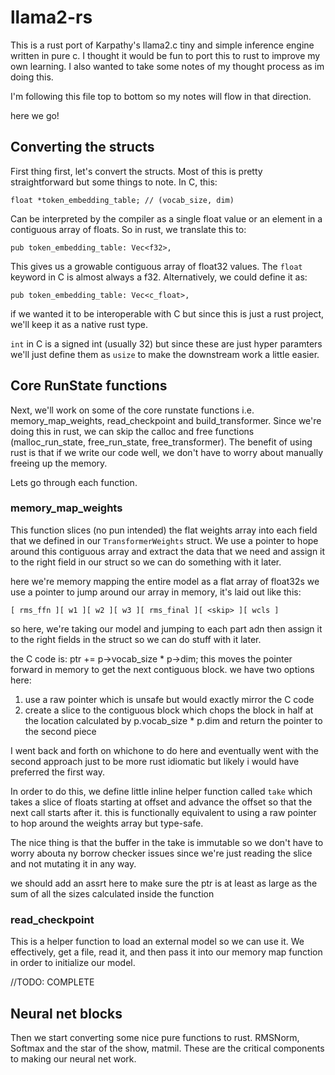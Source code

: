 # llama2-rs

This is a rust port of Karpathy's llama2.c tiny and simple inference engine written in pure c. I thought it would be fun to port this to rust to improve my own learning. I also wanted to take some notes of my thought process as im doing this.

I'm following this file top to bottom so my notes will flow in that direction.

here we go!

## Converting the structs

First thing first, let's convert the structs. Most of this is pretty straightforward but some things to note. In C, this:

`float *token_embedding_table; // (vocab_size, dim)`

Can be interpreted by the compiler as a single float value or an element in a contiguous array of floats. So in rust, we translate this to:

`pub token_embedding_table: Vec<f32>,`

This gives us a growable contiguous array of float32 values. The `float` keyword in C is almost always a f32. Alternatively, we could define it as:

`pub token_embedding_table: Vec<c_float>,`

if we wanted it to be interoperable with C but since this is just a rust project, we'll keep it as a native rust type.

`int` in C is a signed int (usually 32) but since these are just hyper paramters we'll just define them as `usize` to make the downstream work a little easier.

## Core RunState functions

Next, we'll work on some of the core runstate functions i.e. memory_map_weights, read_checkpoint and build_transformer. Since we're doing this in rust, we can skip the calloc and free functions (malloc_run_state, free_run_state, free_transformer). The benefit of using rust is that if we write our code well, we don't have to worry about manually freeing up the memory.

Lets go through each function.

### memory_map_weights

This function slices (no pun intended) the flat weights array into each field that we defined in our `TransformerWeights` struct. We use a pointer to hope around this contiguous array and extract the data that we need and assign it to the right field in our struct so we can do something with it later.

here we're memory mapping the entire model as a flat array of float32s
we use a pointer to jump around our array in memory, it's laid out like this:

```[ token_embedding ][ rms_att ][ wq ][ wk ][ wv ][ wo ]
[ rms_ffn ][ w1 ][ w2 ][ w3 ][ rms_final ][ <skip> ][ wcls ]
```

so here, we're taking our model and jumping to each part adn then assign it to the right fields in the struct so we can do stuff with it later.

the C code is: ptr += p->vocab_size \* p->dim;
this moves the pointer forward in memory to get the next contiguous block. we have two options here:

1. use a raw pointer which is unsafe but would exactly mirror the C code
2. create a slice to the contiguous block which chops the block in half at the location calculated by p.vocab_size \* p.dim and return the pointer to the second piece

I went back and forth on whichone to do here and eventually went with the second approach just to be more rust idiomatic but likely i would have preferred the first way.

In order to do this, we define little inline helper function called `take` which takes a slice of floats starting at offset and advance the offset so that the next call starts after it. this is functionally equivalent to using a raw pointer to hop around the weights array but type-safe.

The nice thing is that the buffer in the take is immutable so we don't have to worry abouta ny borrow checker issues since we're just reading the slice and not mutating it in any way.

we should add an assrt here to make sure the ptr is at least as large as the sum of all the sizes calculated inside the function

### read_checkpoint

This is a helper function to load an external model so we can use it. We effectively, get a file, read it, and then pass it into our memory map function in order to initialize our model.

//TODO: COMPLETE

## Neural net blocks

Then we start converting some nice pure functions to rust. RMSNorm, Softmax and the star of the show, matmil. These are the critical components to making our neural net work.
